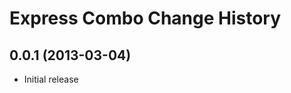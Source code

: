 Express Combo Change History
============================

0.0.1 (2013-03-04)
------------------

* Initial release
